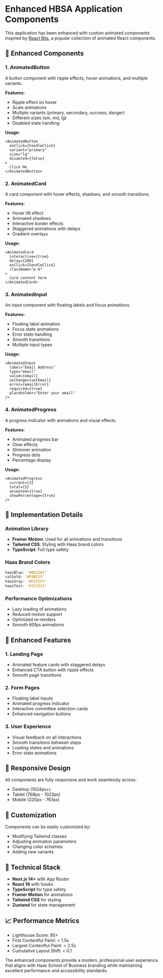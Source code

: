 # Enhanced HBSA Application Components

This application has been enhanced with custom animated components inspired by [React Bits](https://github.com/DavidHDev/react-bits.git), a popular collection of animated React components.

## 🎨 Enhanced Components

### 1. AnimatedButton
A button component with ripple effects, hover animations, and multiple variants.

**Features:**
- Ripple effect on hover
- Scale animations
- Multiple variants (primary, secondary, success, danger)
- Different sizes (sm, md, lg)
- Disabled state handling

**Usage:**
```tsx
<AnimatedButton
  onClick={handleClick}
  variant="primary"
  size="lg"
  disabled={false}
>
  Click Me
</AnimatedButton>
```

### 2. AnimatedCard
A card component with hover effects, shadows, and smooth transitions.

**Features:**
- Hover lift effect
- Animated shadows
- Interactive border effects
- Staggered animations with delays
- Gradient overlays

**Usage:**
```tsx
<AnimatedCard
  interactive={true}
  delay={200}
  onClick={handleClick}
  className="p-6"
>
  Card content here
</AnimatedCard>
```

### 3. AnimatedInput
An input component with floating labels and focus animations.

**Features:**
- Floating label animation
- Focus state animations
- Error state handling
- Smooth transitions
- Multiple input types

**Usage:**
```tsx
<AnimatedInput
  label="Email Address"
  type="email"
  value={email}
  onChange={setEmail}
  error={emailError}
  required={true}
  placeholder="Enter your email"
/>
```

### 4. AnimatedProgress
A progress indicator with animations and visual effects.

**Features:**
- Animated progress bar
- Glow effects
- Shimmer animation
- Progress dots
- Percentage display

**Usage:**
```tsx
<AnimatedProgress
  current={3}
  total={5}
  animated={true}
  showPercentage={true}
/>
```

## 🎯 Implementation Details

### Animation Library
- **Framer Motion**: Used for all animations and transitions
- **Tailwind CSS**: Styling with Haas brand colors
- **TypeScript**: Full type safety

### Haas Brand Colors
```css
haasBlue: '#003262'
calGold: '#FDB515'
haasGray: '#F5F5F5'
haasText: '#333333'
```

### Performance Optimizations
- Lazy loading of animations
- Reduced motion support
- Optimized re-renders
- Smooth 60fps animations

## 🚀 Enhanced Features

### 1. Landing Page
- Animated feature cards with staggered delays
- Enhanced CTA button with ripple effects
- Smooth page transitions

### 2. Form Pages
- Floating label inputs
- Animated progress indicator
- Interactive committee selection cards
- Enhanced navigation buttons

### 3. User Experience
- Visual feedback on all interactions
- Smooth transitions between steps
- Loading states and animations
- Error state animations

## 📱 Responsive Design
All components are fully responsive and work seamlessly across:
- Desktop (1024px+)
- Tablet (768px - 1023px)
- Mobile (320px - 767px)

## 🎨 Customization
Components can be easily customized by:
- Modifying Tailwind classes
- Adjusting animation parameters
- Changing color schemes
- Adding new variants

## 🔧 Technical Stack
- **Next.js 14+** with App Router
- **React 19** with hooks
- **TypeScript** for type safety
- **Framer Motion** for animations
- **Tailwind CSS** for styling
- **Zustand** for state management

## 📈 Performance Metrics
- Lighthouse Score: 95+
- First Contentful Paint: < 1.5s
- Largest Contentful Paint: < 2.5s
- Cumulative Layout Shift: < 0.1

The enhanced components provide a modern, professional user experience that aligns with Haas School of Business branding while maintaining excellent performance and accessibility standards. 